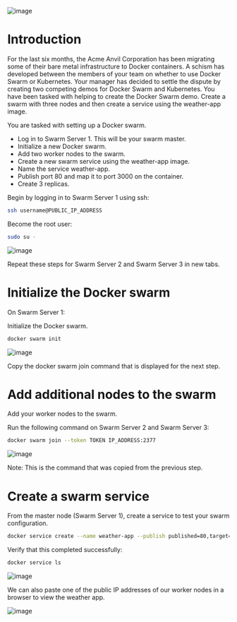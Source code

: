 ![image](https://user-images.githubusercontent.com/44756128/115287572-0fb7fa80-a116-11eb-848c-315b1feb15ea.png)

# Introduction
For the last six months, the Acme Anvil Corporation has been migrating some of their bare metal infrastructure to Docker containers. A schism has developed between the members of your team on whether to use Docker Swarm or Kubernetes. Your manager has decided to settle the dispute by creating two competing demos for Docker Swarm and Kubernetes. You have been tasked with helping to create the Docker Swarm demo. Create a swarm with three nodes and then create a service using the weather-app image.

You are tasked with setting up a Docker swarm.
  - Log in to Swarm Server 1. This will be your swarm master.
  - Initialize a new Docker swarm.
  - Add two worker nodes to the swarm.
  - Create a new swarm service using the weather-app image.
  - Name the service weather-app.
  - Publish port 80 and map it to port 3000 on the container.
  - Create 3 replicas.

Begin by logging in to Swarm Server 1 using ssh:
```sh
ssh username@PUBLIC_IP_ADDRESS
```

Become the root user:
```sh
sudo su -
```

![image](https://user-images.githubusercontent.com/44756128/115292748-fd40bf80-a11b-11eb-9e4e-e012ac2bccd4.png)

Repeat these steps for Swarm Server 2 and Swarm Server 3 in new tabs.

# Initialize the Docker swarm
On Swarm Server 1:

Initialize the Docker swarm.
```sh
docker swarm init
```

![image](https://user-images.githubusercontent.com/44756128/115292813-16497080-a11c-11eb-986e-a9fa69a40bf9.png)

Copy the docker swarm join command that is displayed for the next step.

# Add additional nodes to the swarm
Add your worker nodes to the swarm.

Run the following command on Swarm Server 2 and Swarm Server 3:
```sh
docker swarm join --token TOKEN IP_ADDRESS:2377
```

![image](https://user-images.githubusercontent.com/44756128/115292903-3d07a700-a11c-11eb-95c9-763d52b1e7e7.png)

Note: This is the command that was copied from the previous step.

# Create a swarm service
From the master node (Swarm Server 1), create a service to test your swarm configuration.
```sh
docker service create --name weather-app --publish published=80,target=3000 --replicas=3 weather-app
```

Verify that this completed successfully:
```sh
docker service ls
```

![image](https://user-images.githubusercontent.com/44756128/115293004-63c5dd80-a11c-11eb-95d9-a69ccc6f5d8e.png)

We can also paste one of the public IP addresses of our worker nodes in a browser to view the weather app.

![image](https://user-images.githubusercontent.com/44756128/115293337-cb7c2880-a11c-11eb-9ac4-b4558bf2ce1e.png)
